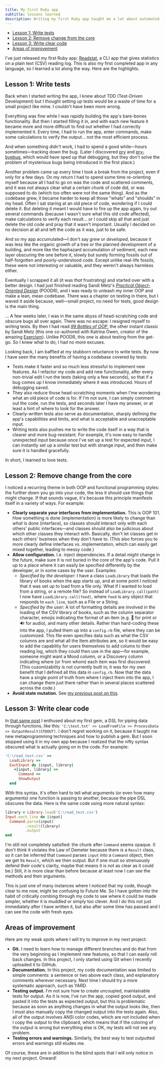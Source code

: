 ```yaml
---
title: My first Ruby app
subtitle: lessons learned
description: Writing my first Ruby app taught me a lot about automated testing, where to put code that's likely to change, and writing clear code.
---
```


- [Lesson 1: Write tests](#lesson-1-write-tests)
- [Lesson 2: Remove change from the core](#lesson-2-remove-change-from-the-core)
- [Lesson 3: Write clear code](#lesson-3-write-clear-code)
- [Areas of improvement](#areas-of-improvement)

I've just released my first Ruby app: [Readstat](https://github.com/fpsvogel/readstat), a CLI app that gives statistics on a plain text (CSV) reading log. This is also my first completed app in any language, so I learned a lot along the way. Here are the highlights.

## Lesson 1: Write tests

Back when I started writing the app, I knew about TDD (Test-Driven Development) but I thought setting up tests would be a waste of time for a small project like mine. I couldn't have been more wrong.

Everything was fine while I was rapidly building the app's bare-bones functionality. But then I started filling it in, and with each new feature it became more and more difficult to find out whether I had correctly implemented it. Every time, I had to run the app, enter commands, make some calculations to verify the output… not the most efficient process.

And when something didn't work, I had to spend a good while—hours sometimes—tracking down the bug. (Later I discovered [pry](https://github.com/pry/pry) and [pry-byebug](https://github.com/deivid-rodriguez/pry-byebug), which would have sped up that debugging, but they don't solve the problem of mysterious bugs being introduced in the first place.)

Another problem came up every time I took a break from the project, even if only for a few days. On my return I had to spend some time re-orienting myself because all I had to go on was the code and scattered comments, and it was not always clear what a certain chunk of code did, or was supposed to do (which too often were not the same thing). And as the codebase grew, it became harder to keep all those "whats" and "shoulds" in my head. Often I sat staring at an old piece of code, wondering if I could delete it. But deleting it meant I would have to fire up the app again, try out several commands (because I wasn't sure what this old code affected), make calculations to verify each result… or I could skip all that and just delete the old code and pray that it wasn't important. Usually I decided on no decision at all and left the code as it was, just to be safe.

And so my app accumulated—I don't say *grew* or *developed*, because it was less like the organic growth of a tree or the planned development of a building, and more like the haphazard accumulation of sediment, each new layer obscuring the one before it, slowly but surely forming fossils out of half-forgotten and poorly-understood code. Except unlike real-life fossils, these were not interesting or valuable, and they weren't always harmless either.

Eventually I scrapped it all (it was *that* frustrating) and started over with a better design. I had just finished reading Sandi Metz's [*Practical Object-Oriented Design*](https://sandimetz.com/products) (POODR), and I was ready to unleash my inner OOP and make a lean, mean codebase. There was a chapter on testing in there, but I waved it aside because, well—small project, no need for tests, good design is the main thing.

… A few weeks later, I was in the same abyss of head-scratching code and obscure bugs all over again. There was no escape: I resigned myself to writing tests. By then I had read [*99 Bottles of OOP*](https://sandimetz.com/99bottles*), the other instant classic by Sandi Metz (this one co-authored with Katrina Owen, creator of the amazing [Exercism](https://exercism.org/)). Unlike POODR, this one is about testing from the get-go. So I knew what to do; I had no more excuses.

Looking back, I am baffled at my stubborn reluctance to write tests. By now I have seen the many benefits of having a codebase covered by tests:

- Tests make it faster and so much less stressful to implement new features. As I refactor my code and add new functionality, after every non-trivial edit I run the tests (taking only a few seconds), so that if a bug comes up I know immediately where it was introduced. Hours of debugging saved.
- They also reduce those head-scratching moments when I'me wondering what an old piece of code is for. If I'm not sure, I can simply comment out the code, run the tests, and seconds later I have my answer, or at least a hint of where to look for the answer.
- Clearly-written tests also serve as documentation, sharply defining the app's capabilities and limits, and what is acceptable and unacceptable input.
- Writing tests also pushes me to write the code itself in a way that is clearer and more bug-resistant. For example, it's now easy to handle unexpected input because once I've set up a test for expected input, I can instantly set up a similar test but with strange input, and then make sure it is handled gracefully.

In short, I learned to love tests.

## Lesson 2: Remove change from the core

I noticed a recurring theme in both OOP and functional programming styles: the further down you go into your code, the less it should use things that might change. If that sounds vague, it's because this principle manifests itself in a variety of ways. For example:

- **Clearly separate your interfaces from implementation.** This is OOP 101. *How* something is done (implementation) is more likely to change than *what* is done (interface), so classes should interact only with each others' public interfaces—and classes should also be judicious about which other classes they interact with. Basically, don't let classes get in each others' business when they don't have to. (This also forces you to more clearly define interfaces vs. implementation, which can easily get mixed together, leading to messy code.)
- **Allow configuration.** I.e. inject dependencies. If a detail might change in the future, make sure it is not buried in the core of the app's code. Pull it up to a place where it can easily be specified differently by the developer, or in some cases by the user. Examples:
  - *Specified by the developer:* I have a class `LoadLibrary` that loads the library of books when the app starts up, and at some point I noticed that it was set up to load from a file only. What if I wanted to load from a string, or a remote file? So instead of `LoadLibrary.call(path)` I now have `LoadLibrary.call(feed)`, where `feed` is any object that responds to `each_line`, such as a File or a String.
  - *Specified by the user:* A lot of formatting details are involved in the loading of the CSV library of books, such as the column separator character, emojis indicating the format of an item (e.g. 📕 for print or 🔊 for audio), and many other details. Rather than hard-coding these into the app, I pulled them up into a `config.rb` file, where they can be customized. This file even specifies data such as what the CSV columns are and what all the Item attributes are, so it would be easy to add the capability for users themselves to add colums to their reading log, which they could then use in the app—for example, someone might want a Mood column, or a Discovery column indicating where (or from whom) each item was first discovered. (This cusomizability is not currently built in; it was for my own benefit that I defined all this data in `config.rb`. Now that the data have a single point of truth from where I inject them into the app, I can change them just there rather than in several places scattered across the code.)
- **Avoid state mutation.** See [my previous post on this](/posts/2020/ruby-functional-programming#state-mutation).

## Lesson 3: Write clear code

In [that same post](/posts/2020/ruby-functional-programming) I enthused about my first gem, a DSL for piping data through functions, like this: `'C:\test.txt' >> LoadFromFile >> ProcessData >> OutputResult(STDOUT)`. I don't regret working on it, because it taught me new metaprogramming techniques and how to publish a gem. But I soon stopped using it in my own app because I realized that the nifty syntax obscured what is actually going on in the code. For example:

```ruby
'C:\read_test.csv' >>
  LoadLibrary >>
  EachInput do |input, library|
    +[input, library] >>
      Command >>
      ShowOutput
  end
```

With this syntax, it's often hard to tell what arguments (or even how many arguments) one function is passing to another, because the pipe DSL obscures the data. Here is the same code using more natural syntax:

```ruby
library = Library.load('C:\read_test.csv')
Input.each_line do |input|
  Command.parse(input)
         .result(library)
         .output
end
```

I'm still not completely satisfied: the chunk after `Command` seems opaque. (I don't *think* it violates the Law of Demeter because there *is* a `Result` class, so it can be inferred that `Command` parses `input` into a `Command` object, then we get its `Result`, which we then output. But if one must so strenuously defend their code's clarity, maybe that means it is not as clear as it could be.) Still, it is more clear than before because at least now I can see the methods and their arguments.

This is just one of many instances where I noticed that my code, though clear to me now, might be confusing to Future Me. So I have gotten into the habit of critically combing through my code to see where it could be made simpler, whether it is muddled or simply too clever. And I do this not just immediately after I have written it, but also after some time has passed and I can see the code with fresh eyes.

## Areas of improvement

Here are my weak spots where I will try to improve in my next project:

- **Git.** I need to learn how to manage different branches and do that from the very beginning as I implement new features, so that I can easily roll back changes. In this project, I only started using Git when I recently uploaded it to GitHub.
- **Documentation.** In this project, my code documentation was limited to simple comments: a sentence or two above each class, and explanatory comments wherever necessary. Next time I should try a more systematic approach, such as YARD.
- **Testing output.** I'm not sure how to create uncoupled, maintainable tests for output. As it is now, I've run the app, copied good output, and pasted it into the tests as expected output, but this is problematic because as soon as anything changes in what the output looks like, then I must also manually copy the changed output into the tests again. Also, all of the output involves ANSI color codes, which are not included when I copy the output to the clipboard, which means that if the coloring of the output is wrong but everything else is OK, my tests will not see any problem.
- **Testing errors and warnings.** Similarly, the best way to test outputted errors and warnings still eludes me.

Of course, these are in addition to the blind spots that I will only notice in my next project. Onward!
